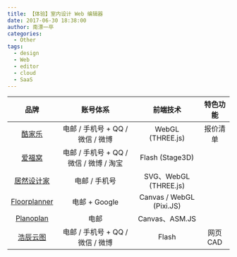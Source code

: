 ```yaml
---
title: 【体验】室内设计 Web 编辑器
date: 2017-06-30 18:38:00
author: 南漂一卒
categories:
  - Other
tags:
  - design
  - Web
  - editor
  - cloud
  - SaaS
---
```


|                     品牌                     |                账号体系                 |         前端技术         | 特色功能 |
| :------------------------------------------: | :-------------------------------------: | :----------------------: | :------: |
|      [酷家乐](https://www.kujiale.com/)      |    电邮 / 手机号 + QQ / 微信 / 微博     |     WebGL (THREE.js)     | 报价清单 |
|        [爱福窝](http://www.fuwo.com/)        | 电邮 / 手机号 + QQ / 微信 / 微博 / 淘宝 |     Flash (Stage3D)      |          |
|    [居然设计家](http://www.shejijia.com/)    |              电邮 / 手机号              |  SVG、WebGL (THREE.js)   |          |
| [Floorplanner](https://zh.floorplanner.com/) |              电邮 + Google              | Canvas / WebGL (Pixi.JS) |          |
|    [Planoplan](https://planoplan.com/cn/)    |                  电邮                   |      Canvas、ASM.JS      |          |
|     [浩辰云图](http://yun.gstarcad.com/)     |    电邮 / 手机号 + QQ / 微信 / 微博     |          Flash           | 网页 CAD |
